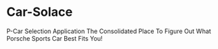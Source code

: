 # Car-Solace

P-Car Selection Application
The Consolidated Place To Figure Out What Porsche Sports Car Best Fits You!

